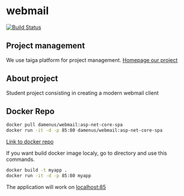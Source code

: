 # webmail

[![Build Status](https://travis-ci.org/Damenus/webmail.svg?branch=asp-net-core-spa)](https://travis-ci.org/Damenus/webmail)

## Project management
We use taiga platform for project management. [Homepage our project](https://tree.taiga.io/project/damenus-webmail/)

## About project
Student project consisting in creating a modern webmail client

## Docker Repo

```bash
docker pull damenus/webmail:asp-net-core-spa
docker run -it -d -p 85:80 damenus/webmail:asp-net-core-spa
```

[Link to docker repo](https://hub.docker.com/r/damenus/webmail/)

If you want build docker image localy, go to directory and use this commands.

```bash
docker build -t myapp .
docker run -it -d -p 85:80 myapp
```
The application will work on [localhost:85](http://localhost:85)

